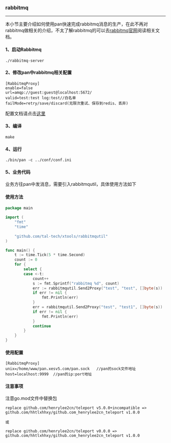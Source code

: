 ### rabbitmq
-----

本小节主要介绍如何使用pan快速完成rabbitmq消息的生产，在此不再对rabbitmq做相关的介绍，不太了解rabbitmq的可以去[rabbitmq官网](https://www.rabbitmq.com/)阅读相关文档。

#### 1、启动Rabbitmq
```shell
./rabbitmq-server
```
#### 2、修改pan中rabbitmq相关配置
```shell
[RabbitmqProxy]
enable=false
url=amqp://guest:guest@localhost:5672/
valid=test:test log:test//白名单
failMode=retry/save/discard(无限次重试、保存到redis、丢弃)

```
配置文档请点击[这里](config/config.md)

#### 3、编译
```shell
make
```
#### 4、运行
```shell
./bin/pan -c ../conf/conf.ini
```
#### 5、业务代码
业务方往pan中发消息，需要引入rabbitmqutil，具体使用方法如下

#### 使用方法
```go
package main
 
import (
    "fmt"
    "time"
 
    "github.com/tal-tech/xtools/rabbitmqutil"
)

func main() {
    t := time.Tick(5 * time.Second)
    count := 0
    for {
        select {
        case <-t:
            count++
            s := fmt.Sprintf("rabbitmq %d", count)
            err := rabbitmqutil.Send2Proxy("test", "test", []byte(s))
            if err != nil {
                fmt.Println(err)
            }
            err = rabbitmqutil.Send2Proxy("test", "test1", []byte(s))
            if err != nil {
                fmt.Println(err)
            }
            continue
        }
    }
}
```
#### 使用配置
```shell
[RabbitmqProxy]
unix=/home/www/pan.xesv5.com/pan.sock   //pan的sock文件地址
host=localhost:9999  //pan的ip:port地址
```

#### 注意事项
注意go.mod文件中替换包
```shell
replace github.com/henrylee2cn/teleport v5.0.0+incompatible => github.com/hhtlxhhxy/github.com_henrylee2cn_teleport v1.0.0

或

replace github.com/henrylee2cn/teleport v0.0.0 => github.com/hhtlxhhxy/github.com_henrylee2cn_teleport v1.0.0
```